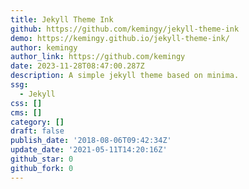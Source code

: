 ```yaml
---
title: Jekyll Theme Ink
github: https://github.com/kemingy/jekyll-theme-ink
demo: https://kemingy.github.io/jekyll-theme-ink/
author: kemingy
author_link: https://github.com/kemingy
date: 2023-11-28T08:47:00.287Z
description: A simple jekyll theme based on minima.
ssg:
  - Jekyll
css: []
cms: []
category: []
draft: false
publish_date: '2018-08-06T09:42:34Z'
update_date: '2021-05-11T14:20:16Z'
github_star: 0
github_fork: 0
---
```

